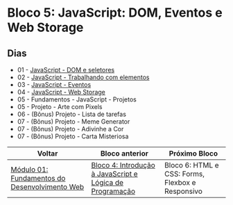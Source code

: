# Bloco 5: JavaScript: DOM, Eventos e Web Storage

## Dias

- 01 - [JavaScript - DOM e seletores](https://github.com/miguel5g/trybe/tree/main/01-fundamentos/05-JavaScript:%20DOM%2C%20Eventos%20e%20Web%20Storage/01-JavaScript%20-%20DOM%20e%20seletores)
- 02 - [JavaScript - Trabalhando com elementos](https://github.com/miguel5g/trybe/tree/main/01-fundamentos/05-JavaScript:%20DOM%2C%20Eventos%20e%20Web%20Storage/02-JavaScript%20-%20Trabalhando%20com%20elementos)
- 03 - [JavaScript - Eventos](https://github.com/miguel5g/trybe/tree/main/01-fundamentos/05-JavaScript:%20DOM%2C%20Eventos%20e%20Web%20Storage/03-JavaScript%20-%20Eventos)
- 04 - [JavaScript - Web Storage](https://github.com/miguel5g/trybe/tree/main/01-fundamentos/05-JavaScript:%20DOM%2C%20Eventos%20e%20Web%20Storage/04-JavaScript%20-%20Web%20Storage)
- 05 - Fundamentos - JavaScript - Projetos
- 05 - Projeto - Arte com Pixels
- 06 - (Bônus) Projeto - Lista de tarefas
- 07 - (Bônus) Projeto - Meme Generator
- 07 - (Bônus) Projeto - Adivinhe a Cor
- 07 - (Bônus) Projeto - Carta Misteriosa

| Voltar                                                                                                              | Bloco anterior                                                                                                                                                                                                              | Próximo Bloco                                    |
| ------------------------------------------------------------------------------------------------------------------- | --------------------------------------------------------------------------------------------------------------------------------------------------------------------------------------------------------------------------- | ------------------------------------------------ |
| [Módulo 01: Fundamentos do Desenvolvimento Web](https://github.com/miguel5g/trybe/tree/main/01-fundamentos) | [Bloco 4: Introdução à JavaScript e Lógica de Programação](https://github.com/miguel5g/trybe/tree/main/01-fundamentos/04-Introdu%C3%A7%C3%A3o%20%C3%A0%20JavaScript%20e%20L%C3%B3gica%20de%20Programa%C3%A7%C3%A3o) | Bloco 6: HTML e CSS: Forms, Flexbox e Responsivo |
